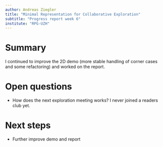 ```yaml
---
author: Andreas Ziegler
title: "Minimal Representation for Collaborative Exploration"
subtitle: "Progress report week 6"
institute: "RPG-UZH"
---
```


# Summary

I continued to improve the 2D demo (more stable handling of corner cases and some refactoring) and worked on the report.

<!--# New ideas-->

# Open questions
* How does the next exploration meeting works? I never joined a readers club yet.

# Next steps
* Further improve demo and report

<!--# Bibliography-->
